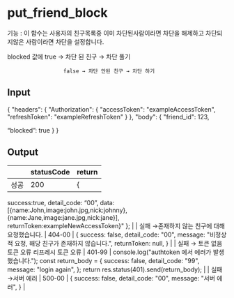 # put_friend_block

기능 : 이 함수는 사용자의 친구목록중 이미 차단된사람이라면 차단을 해제하고 차단되지않은 사람이라면 차단을 설정합니다.

blocked 값에 true → 차단 된 친구 → 차단 풀기

                      false → 차단 안된 친구 → 차단 하기

## Input

{
"headers": {
"Authorization": {
"accessToken": "exampleAccessToken",
"refreshToken": "exampleRefreshToken"
}
},
"body": {
"friend_id": 123,

“blocked”: true
}
}

## Output

|  | statusCode | return |
| --- | --- | --- |
| 성공 | 200 | {
success:true,
detail_code: “00”,
data:[{name:John,image:john.jpg,nick:johnny},{name:Jane,image:jane.jpg,nick:jane}],
returnToken:exampleNewAccessToken}"
}; |
| 실패
→존재하지 않는 친구에 대해 요청했습니다. | 404-00 | {
success: false,
detail_code: "00",
message: "비정상적 요청, 해당 친구가 존재하지 않습니다.",
returnToken: null,
} |
| 실패 
→ 토큰 없음
    토큰 오류
    리프레시 토큰 오류 | 401-99 | console.log("authtoken 에서 에러가 발생했습니다.");
const return_body = {
success: false,
detail_code: "99",
message: "login again",
};
return res.status(401).send(return_body); |
| 실패
→서버 에러 | 500-00 | {
success: false,
detail_code: "00",
message: "서버 에러",
} |
